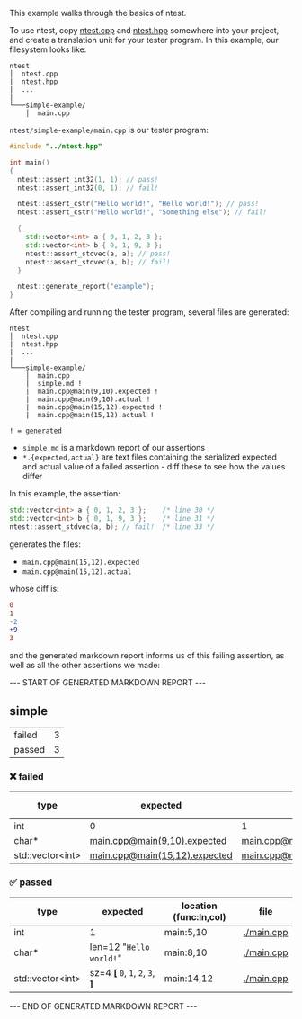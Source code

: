 
This example walks through the basics of ntest.

To use ntest, copy [ntest.cpp](/ntest.cpp) and [ntest.hpp](/ntest.hpp) somewhere into your project, and create a translation unit for your tester program. In this example, our filesystem looks like:

```
ntest
│  ntest.cpp
|  ntest.hpp
|  ...
|
└───simple-example/
    │  main.cpp
```

`ntest/simple-example/main.cpp` is our tester program:

```cpp
#include "../ntest.hpp"

int main()
{
  ntest::assert_int32(1, 1); // pass!
  ntest::assert_int32(0, 1); // fail!

  ntest::assert_cstr("Hello world!", "Hello world!"); // pass!
  ntest::assert_cstr("Hello world!", "Something else"); // fail!

  {
    std::vector<int> a { 0, 1, 2, 3 };
    std::vector<int> b { 0, 1, 9, 3 };
    ntest::assert_stdvec(a, a); // pass!
    ntest::assert_stdvec(a, b); // fail!
  }

  ntest::generate_report("example");
}

```

After compiling and running the tester program, several files are generated:

```
ntest
│  ntest.cpp
|  ntest.hpp
|  ...
|
└───simple-example/
    │  main.cpp
    |  simple.md !
    |  main.cpp@main(9,10).expected !
    |  main.cpp@main(9,10).actual !
    |  main.cpp@main(15,12).expected !
    |  main.cpp@main(15,12).actual !

! = generated
```

- `simple.md` is a markdown report of our assertions
- `*.{expected,actual}` are text files containing the serialized expected and actual value of a failed assertion - diff these to see how the values differ

In this example, the assertion:

```cpp
std::vector<int> a { 0, 1, 2, 3 };    /* line 30 */
std::vector<int> b { 0, 1, 9, 3 };    /* line 31 */
ntest::assert_stdvec(a, b); // fail!  /* line 33 */
```

generates the files:
- `main.cpp@main(15,12).expected`
- `main.cpp@main(15,12).actual`

whose diff is:

```diff
0
1
-2
+9
3
```

and the generated markdown report informs us of this failing assertion, as well as all the other assertions we made:

--- START OF GENERATED MARKDOWN REPORT ---

## simple

|   |   |
| - | - |
| failed | 3 |
| passed | 3 |

### ❌ failed

| type | expected | actual | location (func:ln,col) | file |
| - | - | - | - | - |
| int | 0 | 1 | main:6,10 | [./main.cpp](./main.cpp) |
| char* | [main.cpp@main(9,10).expected](./main.cpp@main(9,10).expected) | [main.cpp@main(9,10).actual](./main.cpp@main(9,10).actual) | main:9,10 | [./main.cpp](./main.cpp) |
| std::vector\<int\> | [main.cpp@main(15,12).expected](./main.cpp@main(15,12).expected) | [main.cpp@main(15,12).actual](./main.cpp@main(15,12).actual) | main:15,12 | [./main.cpp](./main.cpp) |

### ✅ passed

| type | expected | location (func:ln,col) | file |
| - | - | - | - |
| int | 1 | main:5,10 | [./main.cpp](./main.cpp) |
| char* | len=12 "`Hello world!`" | main:8,10 | [./main.cpp](./main.cpp) |
| std::vector\<int\> | sz=4 __[__ `0`, `1`, `2`, `3`, __]__ | main:14,12 | [./main.cpp](./main.cpp) |

--- END OF GENERATED MARKDOWN REPORT ---

